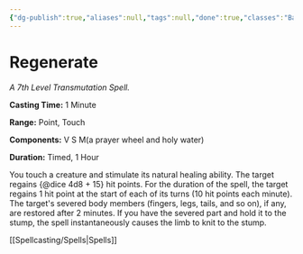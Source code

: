 ```yaml
---
{"dg-publish":true,"aliases":null,"tags":null,"done":true,"classes":"Bard, Cleric, Druid,","spellLevel":7,"school":"Transmutation","source":"PHB","permalink":"/spells/regenerate/","dgHomeLink":false,"dgPassFrontmatter":true}
---
```


# Regenerate
*A 7th Level Transmutation Spell.*

**Casting Time:** 1 Minute

**Range:** Point, Touch

**Components:** V S M(a prayer wheel and holy water)

**Duration:** Timed, 1 Hour

You touch a creature and stimulate its natural healing ability. The target regains {@dice 4d8 + 15} hit points. For the duration of the spell, the target regains 1 hit point at the start of each of its turns (10 hit points each minute).
The target's severed body members (fingers, legs, tails, and so on), if any, are restored after 2 minutes. If you have the severed part and hold it to the stump, the spell instantaneously causes the limb to knit to the stump.

[[Spellcasting/Spells|Spells]]